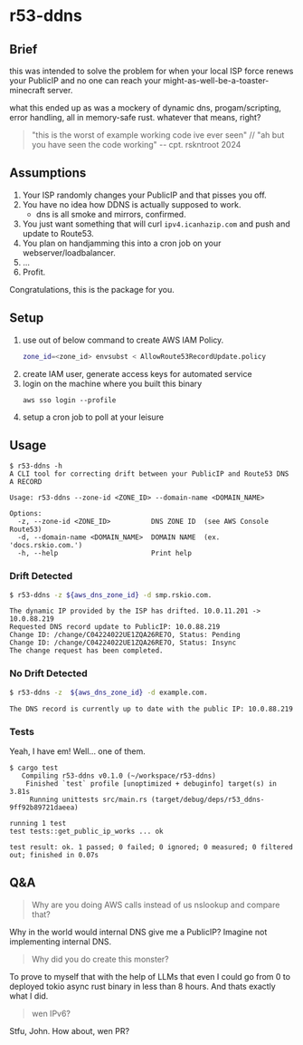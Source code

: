 # r53-ddns

## Brief

this was intended to solve the problem for when your local ISP force renews your PublicIP and no one can reach your might-as-well-be-a-toaster-minecraft server.

what this ended up as was a mockery of dynamic dns, progam/scripting, error handling, all in memory-safe rust. whatever that means, right?

> "this is the worst of example working code ive ever seen"
> // "ah but you have seen the code working" -- cpt. rskntroot 2024

## Assumptions

1. Your ISP randomly changes your PublicIP and that pisses you off.
1. You have no idea how DDNS is actually supposed to work.
    - dns is all smoke and mirrors, confirmed.
1. You just want something that will curl `ipv4.icanhazip.com` and push and update to Route53.
1. You plan on handjamming this into a cron job on your webserver/loadbalancer.
1. ...
1. Profit.

Congratulations, this is the package for you.

## Setup

1. use out of below command to create AWS IAM Policy.
    ``` zsh
    zone_id=<zone_id> envsubst < AllowRoute53RecordUpdate.policy
    ```
1. create IAM user, generate access keys for automated service
1. login on the machine where you built this binary
    ```
    aws sso login --profile
    ```
1. setup a cron job to poll at your leisure

## Usage

```
$ r53-ddns -h
A CLI tool for correcting drift between your PublicIP and Route53 DNS A RECORD

Usage: r53-ddns --zone-id <ZONE_ID> --domain-name <DOMAIN_NAME>

Options:
  -z, --zone-id <ZONE_ID>          DNS ZONE ID  (see AWS Console Route53)
  -d, --domain-name <DOMAIN_NAME>  DOMAIN NAME  (ex. 'docs.rskio.com.')
  -h, --help                       Print help
```

### Drift Detected

``` zsh
$ r53-ddns -z ${aws_dns_zone_id} -d smp.rskio.com.
```

```
The dynamic IP provided by the ISP has drifted. 10.0.11.201 -> 10.0.88.219
Requested DNS record update to PublicIP: 10.0.88.219
Change ID: /change/C04224022UE1ZQA26RE7O, Status: Pending
Change ID: /change/C04224022UE1ZQA26RE7O, Status: Insync
The change request has been completed.
```

### No Drift Detected

``` zsh
$ r53-ddns -z  ${aws_dns_zone_id} -d example.com.
```

```
The DNS record is currently up to date with the public IP: 10.0.88.219
```

### Tests

Yeah, I have em! Well... one of them.

```
$ cargo test
   Compiling r53-ddns v0.1.0 (~/workspace/r53-ddns)
    Finished `test` profile [unoptimized + debuginfo] target(s) in 3.81s
     Running unittests src/main.rs (target/debug/deps/r53_ddns-9ff92b89721daeea)

running 1 test
test tests::get_public_ip_works ... ok

test result: ok. 1 passed; 0 failed; 0 ignored; 0 measured; 0 filtered out; finished in 0.07s
```

## Q&A

> Why are you doing AWS calls instead of us nslookup and compare that?

Why in the world would internal DNS give me a PublicIP? Imagine not implementing internal DNS.

> Why did you do create this monster?

To prove to myself that with the help of LLMs that even I could go from 0 to deployed tokio async rust binary in less than 8 hours. And thats exactly what I did.

> wen IPv6?

Stfu, John. How about, wen PR?

